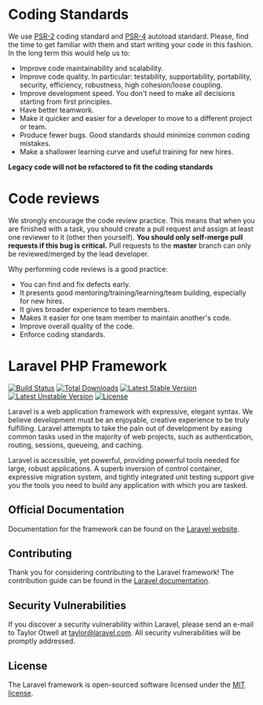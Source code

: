 # Coding Standards

We use [PSR-2](https://github.com/php-fig/fig-standards/blob/master/accepted/PSR-2-coding-style-guide.md) coding standard and [PSR-4](https://github.com/php-fig/fig-standards/blob/master/accepted/PSR-4-autoloader.md) autoload standard. Please, find the time to get familiar with them and start writing your code in this fashion. In the long term this would help us to:

* Improve code maintainability and scalability.
* Improve code quality. In particular: testability, supportability, portability, security, efficiency, robustness, high cohesion/loose coupling.
* Improve development speed. You don't need to make all decisions starting from first principles.
* Have better teamwork.
* Make it quicker and easier for a developer to move to a different project or team.
* Produce fewer bugs. Good standards should minimize common coding mistakes.
* Make a shallower learning curve and useful training for new hires.

**Legacy code will not be refactored to fit the coding standards**


# Code reviews

We strongly encourage the code review practice. This means that when you are finished with a task, you should create a pull request and assign at least one reviewer to it (other then yourself). **You should only self-merge pull requests if this bug is critical.** Pull requests to the **master** branch can only be reviewed/merged by the lead developer.

Why performing code reviews is a good practice:

* You can find and fix defects early.
* It presents good mentoring/training/learning/team building, especially for new hires.
* It gives broader experience to team members.
* Makes it easier for one team member to maintain another's code.
* Improve overall quality of the code.
* Enforce coding standards.

# Laravel PHP Framework

[![Build Status](https://travis-ci.org/laravel/framework.svg)](https://travis-ci.org/laravel/framework)
[![Total Downloads](https://poser.pugx.org/laravel/framework/d/total.svg)](https://packagist.org/packages/laravel/framework)
[![Latest Stable Version](https://poser.pugx.org/laravel/framework/v/stable.svg)](https://packagist.org/packages/laravel/framework)
[![Latest Unstable Version](https://poser.pugx.org/laravel/framework/v/unstable.svg)](https://packagist.org/packages/laravel/framework)
[![License](https://poser.pugx.org/laravel/framework/license.svg)](https://packagist.org/packages/laravel/framework)

Laravel is a web application framework with expressive, elegant syntax. We believe development must be an enjoyable, creative experience to be truly fulfilling. Laravel attempts to take the pain out of development by easing common tasks used in the majority of web projects, such as authentication, routing, sessions, queueing, and caching.

Laravel is accessible, yet powerful, providing powerful tools needed for large, robust applications. A superb inversion of control container, expressive migration system, and tightly integrated unit testing support give you the tools you need to build any application with which you are tasked.

## Official Documentation

Documentation for the framework can be found on the [Laravel website](http://laravel.com/docs).

## Contributing

Thank you for considering contributing to the Laravel framework! The contribution guide can be found in the [Laravel documentation](http://laravel.com/docs/contributions).

## Security Vulnerabilities

If you discover a security vulnerability within Laravel, please send an e-mail to Taylor Otwell at taylor@laravel.com. All security vulnerabilities will be promptly addressed.

## License

The Laravel framework is open-sourced software licensed under the [MIT license](http://opensource.org/licenses/MIT).
